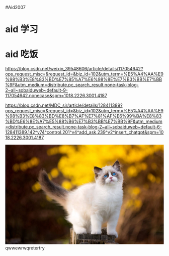 #Aid2007

#   aid 学习

#   aid   吃饭

https://blog.csdn.net/weixin_39548606/article/details/117054642?ops_request_misc=&request_id=&biz_id=102&utm_term=%E5%A4%AA%E9%98%B3%E8%83%BD%E7%85%A7%E6%98%8E%E7%B3%BB%E7%BB%9F&utm_medium=distribute.pc_search_result.none-task-blog-2~all~sobaiduweb~default-9-117054642.nonecase&spm=1018.2226.3001.4187

https://blog.csdn.net/MDC_sir/article/details/128411389?ops_request_misc=&request_id=&biz_id=102&utm_term=%E5%A4%AA%E9%98%B3%E8%83%BD%E8%B7%AF%E7%81%AF%E6%99%BA%E8%83%BD%E6%8E%A7%E5%88%B6%E7%B3%BB%E7%BB%9F&utm_medium=distribute.pc_search_result.none-task-blog-2~all~sobaiduweb~default-6-128411389.142^v74^control,201^v4^add_ask,239^v2^insert_chatgpt&spm=1018.2226.3001.4187

![](./timg.jpg)qwwewrwqretertry

